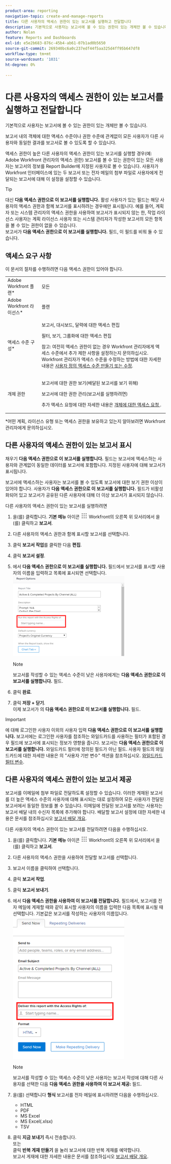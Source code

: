 ```yaml
---
product-area: reporting
navigation-topic: create-and-manage-reports
title: 다른 사용자의 액세스 권한이 있는 보고서를 실행하고 전달합니다
description: 기본적으로 사용자는 보고서에 볼 수 있는 권한이 있는 개체만 볼 수 있습니다.
author: Nolan
feature: Reports and Dashboards
exl-id: e5e2b683-876c-45b4-ab61-07b1ad0b5650
source-git-commit: 269340bc6a0c237edf44f5aa325d4ff95b647df8
workflow-type: tm+mt
source-wordcount: '1031'
ht-degree: 0%

---
```


# 다른 사용자의 액세스 권한이 있는 보고서를 실행하고 전달합니다

기본적으로 사용자는 보고서에 볼 수 있는 권한이 있는 개체만 볼 수 있습니다.

보고서 내의 객체에 대한 액세스 수준이나 권한 수준에 관계없이 모든 사용자가 다른 사용자와 동일한 결과를 보고서로 볼 수 있도록 할 수 있습니다.

액세스 권한이 높은 다른 사용자의 액세스 권한이 있는 보고서를 실행할 경우(예: Adobe Workfront 관리자의 액세스 권한) 보고서를 볼 수 있는 권한이 있는 모든 사용자는 보고서의 정보를 Report Builder에 지정된 사용자로 볼 수 있습니다. 사용자가 Workfront 인터페이스에 있는 두 보고서 또는 전자 메일의 첨부 파일로 사용자에게 전달되는 보고서에 대해 이 설정을 설정할 수 있습니다.

>[!TIP]
>
>대신 **다음 액세스 권한으로 이 보고서를 실행합니다.** 활성 사용자가 있는 필드는 해당 사용자의 액세스 권한과 함께 보고서를 표시하려는 경우에만 표시됩니다. 예를 들어, 계획자 또는 시스템 관리자의 액세스 권한을 사용하여 보고서가 표시되지 않는 한, 작업 라이선스 사용자는 계획 라이선스 사용자 또는 시스템 관리자가 작성한 보고서의 모든 항목을 볼 수 있는 권한이 없을 수 있습니다.\
보고서가 **다음 액세스 권한으로 이 보고서를 실행합니다.** 필드, 이 필드를 비워 둘 수 있습니다.

## 액세스 요구 사항

이 문서의 절차를 수행하려면 다음 액세스 권한이 있어야 합니다.

<table style="table-layout:auto"> 
 <col> 
 <col> 
 <tbody> 
  <tr> 
   <td role="rowheader">Adobe Workfront 플랜*</td> 
   <td> <p>모든</p> </td> 
  </tr> 
  <tr> 
   <td role="rowheader">Adobe Workfront 라이선스*</td> 
   <td> <p>플랜 </p> </td> 
  </tr> 
  <tr> 
   <td role="rowheader">액세스 수준 구성*</td> 
   <td> <p>보고서, 대시보드, 달력에 대한 액세스 편집</p> <p>필터, 보기, 그룹화에 대한 액세스 편집</p> <p>참고: 여전히 액세스 권한이 없는 경우 Workfront 관리자에게 액세스 수준에서 추가 제한 사항을 설정하는지 문의하십시오. Workfront 관리자가 액세스 수준을 수정하는 방법에 대한 자세한 내용은 <a href="../../../administration-and-setup/add-users/configure-and-grant-access/create-modify-access-levels.md" class="MCXref xref">사용자 정의 액세스 수준 만들기 또는 수정</a>.</p> </td> 
  </tr> 
  <tr> 
   <td role="rowheader">개체 권한</td> 
   <td> <p>보고서에 대한 권한 보기(배달된 보고서를 보기 위해)</p> <p>보고서에 대한 권한 관리(보고서를 실행하려면)</p> <p>추가 액세스 요청에 대한 자세한 내용은 <a href="../../../workfront-basics/grant-and-request-access-to-objects/request-access.md" class="MCXref xref">개체에 대한 액세스 요청 </a>.</p> </td> 
  </tr> 
 </tbody> 
</table>

&#42;어떤 계획, 라이선스 유형 또는 액세스 권한을 보유하고 있는지 알아보려면 Workfront 관리자에게 문의하십시오.

## 다른 사용자의 액세스 권한이 있는 보고서 표시

채우기 **다음 액세스 권한으로 이 보고서를 실행합니다.** 필드는 보고서에 액세스하는 사용자와 관계없이 동일한 데이터를 보고서에 포함합니다. 지정된 사용자에 대해 보고서가 표시됩니다.

보고서에 액세스하는 사용자는 보고서를 볼 수 있도록 보고서에 대한 보기 권한 이상이 있어야 합니다. 사용자가 **다음 액세스 권한으로 이 보고서를 실행합니다.** 필드가 비활성화되어 있고 보고서가 공유된 다른 사용자에 대해 더 이상 보고서가 표시되지 않습니다.

다른 사용자의 액세스 권한이 있는 보고서를 실행하려면

1. 을(를) 클릭합니다. **기본 메뉴** 아이콘 ![](assets/main-menu-icon.png) Workfront의 오른쪽 위 모서리에서 을(를) 클릭하고 **보고서**.

1. 다른 사용자의 액세스 권한과 함께 표시할 보고서를 선택합니다.
1. 클릭 **보고서 작업**&#x200B;를 클릭한 다음 **편집**.

1. 클릭 **보고서 설정**.

1. 에서 **다음 액세스 권한으로 이 보고서를 실행합니다.** 필드에서 보고서를 표시할 사용자의 이름을 입력하고 목록에 표시되면 선택합니다.\
   ![](assets/qs-access-rights-of-350x251.png)

   >[!NOTE]
   보고서를 작성할 수 있는 액세스 수준이 낮은 사용자에게는 **다음 액세스 권한으로 이 보고서를 실행합니다.** 필드.

1. 클릭 **완료**.
1. 클릭 **저장 + 닫기**.\
   이제 보고서가 의 **다음 액세스 권한으로 이 보고서를 실행합니다.** 필드.

>[!IMPORTANT]
에 대해 로그인한 사용자 이외의 사용자 입력 **다음 액세스 권한으로 이 보고서를 실행합니다.** 보고서에는 로그인한 사용자를 참조하는 와일드카드를 사용하는 필터가 포함된 경우 필드에 보고서에 표시되는 정보가 영향을 줍니다. 보고서는 **다음 액세스 권한으로 이 보고서를 실행합니다.** 와일드카드 필터에 정의된 필드가 아닌 필드.
사용자 필드의 와일드카드에 대한 자세한 내용은 의 &quot;사용자 기반 변수&quot; 섹션을 참조하십시오. [와일드카드 필터 변수](../../../reports-and-dashboards/reports/reporting-elements/understand-wildcard-filter-variables.md).

## 다른 사용자의 액세스 권한이 있는 보고서 제공

보고서를 이메일에 첨부 파일로 전달하도록 설정할 수 있습니다. 이러한 게재된 보고서를 더 높은 액세스 수준의 사용자에 대해 표시되는 대로 설정하여 모든 사용자가 전달된 보고서에서 동일한 정보를 볼 수 있습니다. 이메일에 전달된 보고서를 보려는 사용자는 보고서 배달 내의 수신자 목록에 추가해야 합니다. 배달할 보고서 설정에 대한 자세한 내용은 문서를 참조하십시오 [보고서 배달 개요](../../../reports-and-dashboards/reports/creating-and-managing-reports/set-up-report-deliveries.md).

다른 사용자의 액세스 권한이 있는 보고서를 전달하려면 다음을 수행하십시오.

1. 을(를) 클릭합니다. **기본 메뉴** 아이콘 ![](assets/main-menu-icon.png) Workfront의 오른쪽 위 모서리에서 을(를) 클릭하고 **보고서**.

1. 다른 사용자의 액세스 권한을 사용하여 전달할 보고서를 선택합니다.
1. 보고서 이름을 클릭하여 선택합니다.
1. 클릭 **보고서 작업**.
1. 클릭 **보고서 보내기**.

1. 에서 **다음 액세스 권한을 사용하여 이 보고서를 전달합니다.** 필드에서, 보고서를 전자 메일에 게재할 때와 같이 표시할 사용자의 이름을 입력한 다음 목록에 표시될 때 선택합니다. 기본값은 보고서를 작성하는 사용자의 이름입니다.\
   ![](assets/qs-send-report-access-rights-of-350x446.png)

   >[!NOTE]
   보고서를 작성할 수 있는 액세스 수준이 낮은 사용자는 보고서 작성에 대해 다른 사용자를 선택한 다음 **다음 액세스 권한을 사용하여 이 보고서 제공:** 필드.

1. 을(를) 선택합니다 **형식** 보고서를 전자 메일에 표시하려면 다음을 수행하십시오.

   * HTML
   * PDF
   * MS Excel
   * MS Excel(.xlsx)
   * TSV

1. 클릭 **지금 보내기** 즉시 전송합니다.\
   또는\
   클릭 **반복 게재 만들기** 을 눌러 보고서에 대한 반복 게재를 예약합니다.\
   보고서 게재에 대한 자세한 내용은 문서를 참조하십시오 [보고서 배달 개요](../../../reports-and-dashboards/reports/creating-and-managing-reports/set-up-report-deliveries.md).